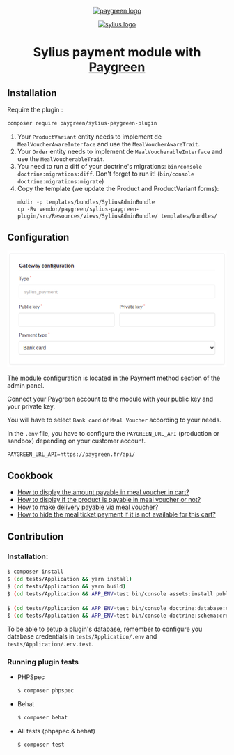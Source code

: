 <p align="center">
  <a href="https://paygreen.io/" target="_blank">
    <img alt="paygreen logo" width="250px" src="https://paygreen.github.io/images/email/logo/paygreen/base.png" />
  </a>
</p>
<p align="center">
  <a href="https://sylius.com" target="_blank">
      <img alt="sylius logo" width="250px" src="https://demo.sylius.com/assets/shop/img/logo.png" />
  </a>
</p>

<h1 align="center">Sylius payment module with <a target="_blank" href="https://paygreen.io/">Paygreen</a></h1>

## Installation

Require the plugin :

```bash
composer require paygreen/sylius-paygreen-plugin
```

1. Your `ProductVariant` entity needs to implement de `MealVoucherAwareInterface` and use the `MealVoucherAwareTrait`.
2. Your `Order` entity needs to implement de `MealVoucherableInterface` and use the `MealVoucherableTrait`.
3. You need to run a diff of your doctrine's migrations: `bin/console doctrine:migrations:diff`. Don't forget to run it! (`bin/console doctrine:migrations:migrate`)
4. Copy the template (we update the Product and ProductVariant forms):
   ```
   mkdir -p templates/bundles/SyliusAdminBundle
   cp -Rv vendor/paygreen/sylius-paygreen-plugin/src/Resources/views/SyliusAdminBundle/ templates/bundles/
   ```

## Configuration

![Gateway configuration](https://github.com/PayGreen/sylius-paygreen-plugin/blob/master/doc/gateway_configuration.png?raw=true)

The module configuration is located in the Payment method section of the admin panel.

Connect your Paygreen account to the module with your public key and your private key.

You will have to select `Bank card` or `Meal Voucher` according to your needs. 

In the `.env` file, you have to configure the `PAYGREEN_URL_API` (production or sandbox) depending on your customer account.

```
PAYGREEN_URL_API=https://paygreen.fr/api/
```

## Cookbook

- [How to display the amount payable in meal voucher in cart?](https://github.com/PayGreen/sylius-paygreen-plugin/blob/master/doc/how-to-display-the-amount-payable-in-meal-voucher-in-cart.md)
- [How to display if the product is payable in meal voucher or not?](https://github.com/PayGreen/sylius-paygreen-plugin/blob/master/doc/how-to-display-if-the-product-is-payable-in-meal-voucher-or-not.md)
- [How to make delivery payable via meal voucher?](https://github.com/PayGreen/sylius-paygreen-plugin/blob/master/doc/how-to-make-delivery-payable-via-meal-voucher.md)
- [How to hide the meal ticket payment if it is not available for this cart?](https://github.com/PayGreen/sylius-paygreen-plugin/blob/master/doc/how-to-hide-the-meal-voucher-payment-method-if-it-is-not-available-for-this-cart.md)

## Contribution

### Installation:

```bash
$ composer install
$ (cd tests/Application && yarn install)
$ (cd tests/Application && yarn build)
$ (cd tests/Application && APP_ENV=test bin/console assets:install public)

$ (cd tests/Application && APP_ENV=test bin/console doctrine:database:create)
$ (cd tests/Application && APP_ENV=test bin/console doctrine:schema:create)
```

To be able to setup a plugin's database, remember to configure you database credentials in `tests/Application/.env` and `tests/Application/.env.test`.

### Running plugin tests

- PHPSpec

  ```bash
  $ composer phpspec
  ```

- Behat

  ```bash
  $ composer behat
  ```

- All tests (phpspec & behat)

  ```bash
  $ composer test
  ```